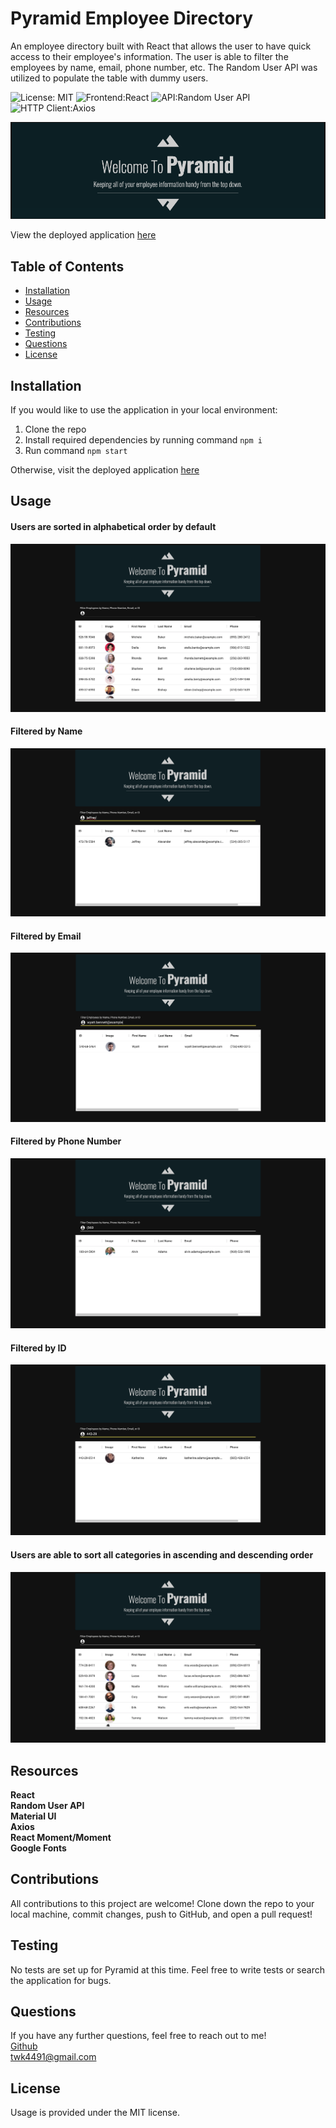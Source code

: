 # Pyramid Employee Directory

An employee directory built with React that allows the user to have quick access to their employee's information. The user is able to filter the employees by name, email, phone number, etc. The Random User API was utilized to populate the table with dummy users.

![License: MIT](https://img.shields.io/badge/License-MIT-purple.svg?style=for-the-badge&logo=appveyor) ![Frontend:React](https://img.shields.io/badge/Frontend-React-blue?style=for-the-badge&logo=appveyor) ![API:Random User API](https://img.shields.io/badge/API-Random%20User%20API-red?style=for-the-badge&logo=appveyor) ![HTTP Client:Axios](https://img.shields.io/badge/HTTP%20Client-Axios-green?style=for-the-badge&logo=appveyor)

<img src = "public/logo.png" alt="screenshot of pyramid">

View the deployed application <a href = "#!">here</a>

## Table of Contents

- [Installation](#installation)
- [Usage](#usage)
- [Resources](#resources)
- [Contributions](#contributions)
- [Testing](#testing)
- [Questions](#questions)
- [License](#license)

## Installation

If you would like to use the application in your local environment:

1. Clone the repo
2. Install required dependencies by running command `npm i`
3. Run command `npm start`

Otherwise, visit the deployed application <a href = "#!">here</a>

## Usage

#### Users are sorted in alphabetical order by default

<img src = "public/default.png" alt="screenshot of pyramid">

#### Filtered by Name

<img src = "public/name.png" alt="screenshot of pyramid">

#### Filtered by Email

<img src = "public/email.png" alt="screenshot of pyramid">

#### Filtered by Phone Number

<img src = "public/number.png" alt="screenshot of pyramid">

#### Filtered by ID

<img src = "public/id.png" alt="screenshot of pyramid">

#### Users are able to sort all categories in ascending and descending order

<img src = "public/desc.png" alt="screenshot of pyramid">

## Resources

**React** <br>
**Random User API** <br>
**Material UI** <br>
**Axios** <br>
**React Moment/Moment** <br>
**Google Fonts**

## Contributions

All contributions to this project are welcome! Clone down the repo to your local machine, commit changes, push to GitHub, and open a pull request!

## Testing

No tests are set up for Pyramid at this time. Feel free to write tests or search the application for bugs.

## Questions

If you have any further questions, feel free to reach out to me! <br>
<a href='https://www.github.com/twkirkpatrick'>Github</a> <br>
<a href='mailto:twk4491@gmail.com'>twk4491@gmail.com</a>

## License

Usage is provided under the MIT license.
